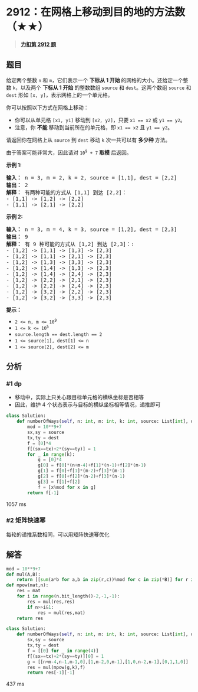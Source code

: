 # 2912：在网格上移动到目的地的方法数（★★）


> <u>**[力扣第 2912 题](https://leetcode.cn/problems/number-of-ways-to-reach-destination-in-the-grid/)**</u>

## 题目

<p>给定两个整数 <code>n</code> 和 <code>m</code>，它们表示一个 <strong>下标从 1 开始 </strong>的网格的大小。还给定一个整数 <code>k</code>，以及两个 <b>下标从 1 开始</b> 的整数数组 <code>source</code> 和 <code>dest</code>。这两个数组 <code>source</code> 和 <code>dest</code> 形如 <code>[x, y]</code>，表示网格上的一个单元格。</p>

<p>你可以按照以下方式在网格上移动：</p>

<ul>
<li>你可以从单元格 <code>[x1, y1]</code> 移动到 <code>[x2, y2]</code>，只要 <code>x1 == x2</code> 或 <code>y1 == y2</code>。</li>
<li>注意，你 <strong>不能</strong> 移动到当前所在的单元格，即 <code>x1 == x2</code> 且 <code>y1 == y2</code>。</li>
</ul>

<p>请返回你在网格上从 <code>source</code> 到 <code>dest</code> 移动 <code>k</code> 次一共可以有 <strong>多少种 </strong>方法。</p>

<p>由于答案可能非常大，因此请对 <code>10<sup>9</sup> + 7</code> <strong>取模</strong> 后返回。</p>



<p><b>示例 1:</b></p>

<pre>
<b>输入：</b> n = 3, m = 2, k = 2, source = [1,1], dest = [2,2]
<b>输出：</b> 2
<b>解释： </b>有两种可能的方式从 [1,1] 到达 [2,2]：
- [1,1] -&gt; [1,2] -&gt; [2,2]
- [1,1] -&gt; [2,1] -&gt; [2,2]
</pre>

<p><b>示例 2:</b></p>

<pre>
<b>输入：</b> n = 3, m = 4, k = 3, source = [1,2], dest = [2,3]
<b>输出：</b> 9
<b>解释：</b> 有 9 种可能的方式从 [1,2] 到达 [2,3]：:
- [1,2] -&gt; [1,1] -&gt; [1,3] -&gt; [2,3]
- [1,2] -&gt; [1,1] -&gt; [2,1] -&gt; [2,3]
- [1,2] -&gt; [1,3] -&gt; [3,3] -&gt; [2,3]
- [1,2] -&gt; [1,4] -&gt; [1,3] -&gt; [2,3]
- [1,2] -&gt; [1,4] -&gt; [2,4] -&gt; [2,3]
- [1,2] -&gt; [2,2] -&gt; [2,1] -&gt; [2,3]
- [1,2] -&gt; [2,2] -&gt; [2,4] -&gt; [2,3]
- [1,2] -&gt; [3,2] -&gt; [2,2] -&gt; [2,3]
- [1,2] -&gt; [3,2] -&gt; [3,3] -&gt; [2,3]
</pre>



<p><b>提示：</b></p>

<ul>
<li><code>2 &lt;= n, m &lt;= 10<sup>9</sup></code></li>
<li><code>1 &lt;= k &lt;= 10<sup>5</sup></code></li>
<li><code>source.length == dest.length == 2</code></li>
<li><code>1 &lt;= source[1], dest[1] &lt;= n</code></li>
<li><code>1 &lt;= source[2], dest[2] &lt;= m</code></li>
</ul>




## 分析

### #1 dp

- 移动中，实际上只关心跟目标单元格的横纵坐标是否相等
- 因此，维护 4 个状态表示与目标的横纵坐标相等情况，递推即可

```python
class Solution:
    def numberOfWays(self, n: int, m: int, k: int, source: List[int], dest: List[int]) -> int:
        mod = 10**9+7
        sx,sy = source
        tx,ty = dest
        f = [0]*4
        f[(sx==tx)+2*(sy==ty)] = 1
        for _ in range(k):
            g = [0]*4
            g[0] = f[0]*(n+m-4)+f[1]*(n-1)+f[2]*(m-1)
            g[1] = f[0]+f[1]*(m-2)+f[3]*(m-1)
            g[2] = f[0]+f[2]*(n-2)+f[3]*(n-1)
            g[3] = f[1]+f[2]
            f = [x%mod for x in g]
        return f[-1]
```
1057 ms

### #2 矩阵快速幂

每轮的递推系数相同，可以用矩阵快速幂优化

## 解答


```python
mod = 10**9+7
def mul(A,B):
    return [[sum(a*b for a,b in zip(r,c))%mod for c in zip(*B)] for r in A]
def mpow(mat,n):
    res = mat
    for i in range(n.bit_length()-2,-1,-1):
        res = mul(res,res)
        if n>>i&1:
            res = mul(res,mat)
    return res

class Solution:
    def numberOfWays(self, n: int, m: int, k: int, source: List[int], dest: List[int]) -> int:
        sx,sy = source
        tx,ty = dest
        f = [[0] for _ in range(4)]
        f[(sx==tx)+2*(sy==ty)][0] = 1
        g = [[n+m-4,n-1,m-1,0],[1,m-2,0,m-1],[1,0,n-2,n-1],[0,1,1,0]]
        res = mul(mpow(g,k),f)
        return res[-1][-1]
```
437 ms
